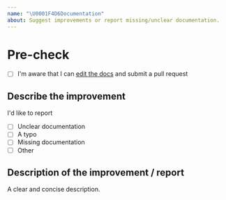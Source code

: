 ```yaml
---
name: "\U0001F4D6Documentation"
about: Suggest improvements or report missing/unclear documentation.
---
```


# Pre-check

- [ ] I'm aware that I can [edit the docs](https://github.com/WasiqB/multiple-cucumber-html-reporter-plugin) and submit a pull request

## Describe the improvement

I'd like to report

- [ ] Unclear documentation
- [ ] A typo
- [ ] Missing documentation
- [ ] Other

## Description of the improvement / report

A clear and concise description.
